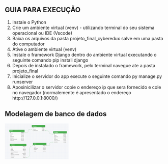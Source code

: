 ## GUIA PARA EXECUÇÃO 
<ol>
  <li>Instale o Python</li>
  <li> Crie um ambiente virtual (venv) - utilizando terminal do seu sistema operacional ou IDE (Vscode)</li>
  <li> Baixa os arquivos da pasta projeto_final_cyberedux salve em uma pasta do computador </li>
  <li> Ative o ambiente virtual (venv)</li>
  <li> Instale o framework Django dentro do ambiente virtual executando o seguinte comando pip install django </li>
  <li> Depois de instalado o framework, pelo terminal navegue ate a pasta projeto_final</li>
  <li> Inicialize o servidor do app execute o seguinte comando py manage.py runserver</li>
  <li> Aposinicilizar o servidor copie o endereço ip que sera fornecido e cole no navegador (normalemente é apresentado o endereço http://127.0.0.1:8000/)</li>
</ol>



## Modelagem de banco de dados

<img src="img/img2.PNG" width="200px">
